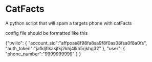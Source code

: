 # CatFacts
A python script that will spam a targets phone with catFacts


config file should be formatted like this


{"twilio":
    {
      "account_sid":"affpoas8f98fa8sa9f8f0as08fsa0f8a0fs",
      "auth_token":"jafkljflkasjfkj2khj4lkh5rjkhg32"
    },
 "user":
    {
      "phone_number":"9999999999"
    }
}
